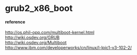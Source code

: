 # grub2_x86_boot

#### reference
http://os.phil-opp.com/multiboot-kernel.html  
http://wiki.osdev.org/GRUB  
http://wiki.osdev.org/Multiboot  
http://www.ibm.com/developerworks/cn/linux/l-lpic1-v3-102-2/  
